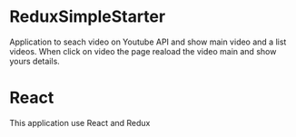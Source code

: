 # ReduxSimpleStarter

Application to seach video on Youtube API and show main video and a list videos. When click on video the page reaload the video main and show yours details.

# React

This application use React and Redux

